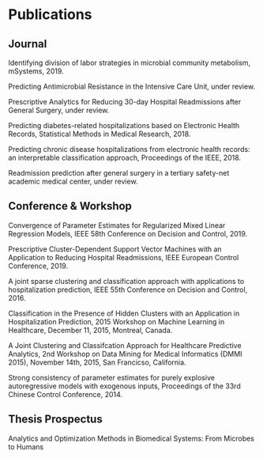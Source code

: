 # Publications

## Journal

Identifying division of labor strategies in microbial community metabolism, mSystems, 2019.

Predicting Antimicrobial Resistance in the Intensive Care Unit, under review.

Prescriptive Analytics for Reducing 30-day Hospital Readmissions after General Surgery, under review.

Predicting diabetes-related hospitalizations based on Electronic Health Records, Statistical Methods in Medical Research, 2018.

Predicting chronic disease hospitalizations from electronic health records: an interpretable classification approach, Proceedings of the IEEE, 2018.

Readmission prediction after general surgery in a tertiary safety-net academic medical center, under review.

## Conference & Workshop

Convergence of Parameter Estimates for Regularized Mixed Linear Regression Models, IEEE 58th Conference on Decision and Control, 2019.

Prescriptive Cluster-Dependent Support Vector Machines with an Application to Reducing Hospital Readmissions, IEEE European Control Conference, 2019.

A joint sparse clustering and classification approach with applications to hospitalization prediction, IEEE 55th Conference on Decision and Control, 2016.

Classification in the Presence of Hidden Clusters with an Application in Hospitalization Prediction, 2015 Workshop on Machine Learning in Healthcare, December 11, 2015, Montreal, Canada.

A Joint Clustering and Classifcation Approach for Healthcare Predictive Analytics, 2nd Workshop on Data Mining for Medical Informatics (DMMI 2015), November 14th, 2015, San Francicso, California.

Strong consistency of parameter estimates for purely explosive autoregressive models with exogenous inputs, Proceedings of the 33rd Chinese Control Conference, 2014.

## Thesis Prospectus
Analytics and Optimization Methods in Biomedical Systems: From Microbes to Humans 

